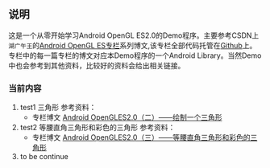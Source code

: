 ## 说明

这是一个从零开始学习Android OpenGL ES2.0的Demo程序。主要参考CSDN上`湖广午王`的[Android OpenGL ES专栏](https://blog.csdn.net/junzia/column/info/15997)系列博文,该专栏全部代码托管在[Github](https://github.com/doggycoder/AndroidOpenGLDemo)上。专栏中的每一篇专栏的博文对应本Demo程序的一个Android Library。当然Demo中也会参考到其他资料，比较好的资料会给出相关链接。

### 当前内容

1. test1 三角形
  参考资料：
    - 专栏博文 [Android OpenGLES2.0（二）——绘制一个三角形](https://blog.csdn.net/junzia/article/details/52801772)
2. test2 等腰直角三角形和彩色的三角形
  参考资料：
    - 专栏博文 [Android OpenGLES2.0（三）——等腰直角三角形和彩色的三角形](https://blog.csdn.net/junzia/article/details/52817978)
3. to be continue